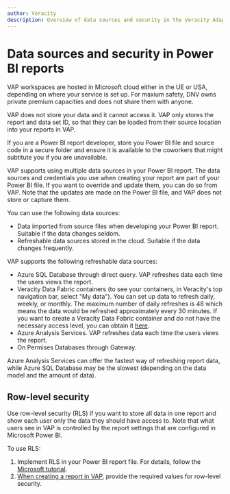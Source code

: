 ```yaml
---
author: Veracity
description: Overview of data sources and security in the Veracity Adapter for Power BI.
---
```


# Data sources and security in Power BI reports

VAP workspaces are hosted in Microsoft cloud either in the UE or USA, depending on where your service is set up. For maxium safety, DNV owns private premium capacities and does not share them with anyone.

VAP does not store your data and it cannot access it. VAP only stores the report and data set ID, so that they can be loaded from their source location into your reports in VAP. 

If you are a Power BI report developer, store you Power BI file and source code in a secure folder and ensure it is available to the coworkers that might subtitute you if you are unavailable.

VAP supports using multiple data sources in your Power BI report. The data sources and credentials you use when creating your report are part of your Power BI file. If you want to override and update them, you can do so from VAP. Note that the updates are made on the Power BI file, and VAP does not store or capture them.

You can use the following data sources:
* Data imported from source files when developing your Power BI report. Suitable if the data changes seldom.
* Refreshable data sources stored in the cloud. Suitable if the data changes frequently.

VAP supports the following refreshable data sources:
* Azure SQL Database through direct query. VAP refreshes data each time the users views the report.
* Veracity Data Fabric containers (to see your containers, in Veracity's top navigation bar, select "My data"). You can set up data to refresh daily, weekly, or monthly. The maximum number of daily refreshes is 48 which means the data would be refreshed approximately every 30 minutes. 
If you want to create a Veracity Data Fabric container and do not have the necessary access level, you can obtain it [here](https://store.veracity.com/veracity-data-fabric-secure-data-sharing).
* Azure Analysis Services. VAP refreshes data each time the users views the report.
* On Permises Databases through Gateway.

Azure Analysis Services can offer the fastest way of refreshing report data, while Azure SQL Database may be the slowest (depending on the data model and the amount of data).

## Row-level security

Use row-level security (RLS) if you want to store all data in one report and show each user only the data they should have access to. Note that what users see in VAP is controlled by the report settings that are configured in Microsoft Power BI.

To use RLS:
1. Implement RLS in your Power BI report file. For details, follow the [Microsoft tutorial](https://learn.microsoft.com/en-us/power-bi/enterprise/service-admin-rls).
2. [When creating a report in VAP](admin-tab/manage-reports.md), provide the required values for row-level security.
